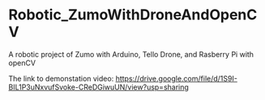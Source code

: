 # Robotic_ZumoWithDroneAndOpenCV
A robotic project of Zumo with Arduino, Tello Drone, and Rasberry Pi with openCV

The link to demonstation video:
https://drive.google.com/file/d/1S9I-BIL1P3uNxvufSvoke-CReDGiwuUN/view?usp=sharing
